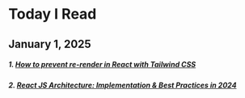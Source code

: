 # Today I Read

## January 1, 2025

##### 1. [How to prevent re-render in React with Tailwind CSS](https://www.nico.fyi/blog/tailwind-css-group-modifier-to-prevent-react-rerender?ref=dailydev) 

##### 2. [React JS Architecture: Implementation & Best Practices in 2024](https://www.upgrad.com/blog/react-js-architecture/)


